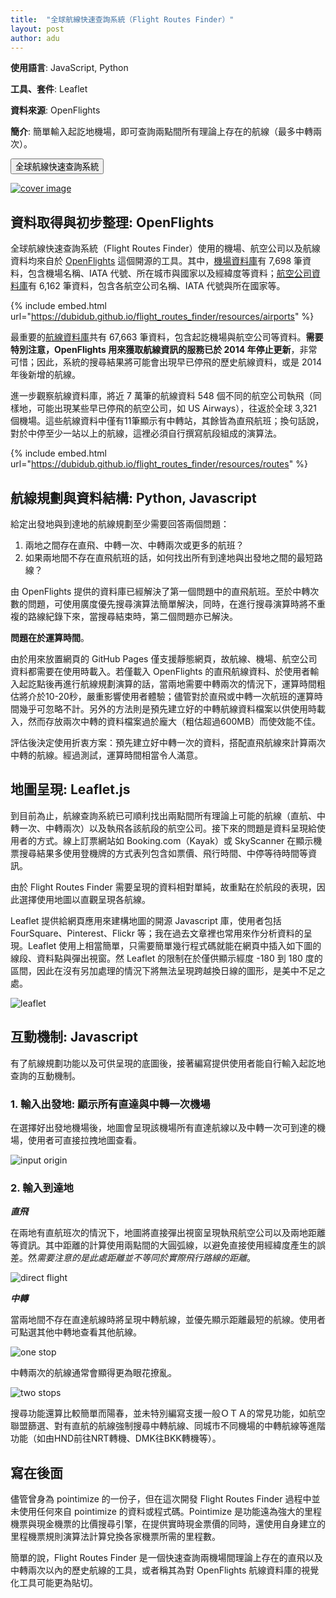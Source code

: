 ```yaml
---
title:  "全球航線快速查詢系統（Flight Routes Finder）"
layout: post
author: adu
---
```


**使用語言**: JavaScript, Python

**工具、套件**: Leaflet

**資料來源**: OpenFlights

**簡介**:
簡單輸入起訖地機場，即可查詢兩點間所有理論上存在的航線（最多中轉兩次）。

<form action="https://dubidub.github.io/flight_routes_finder" method="get" target="_blank"><button type="submit">全球航線快速查詢系統</button></form>

[![cover image](/flight_routes_finder/resources/twostops.png)](/flight_routes_finder)



## 資料取得與初步整理: OpenFlights

全球航線快速查詢系統（Flight Routes Finder）使用的機場、航空公司以及航線資料均來自於 [OpenFlights](https://openflights.org/data.html) 這個開源的工具。其中，[機場資料庫](https://raw.githubusercontent.com/jpatokal/openflights/master/data/airports.dat)有 7,698 筆資料，包含機場名稱、IATA 代號、所在城市與國家以及經緯度等資料；[航空公司資料庫](https://raw.githubusercontent.com/jpatokal/openflights/master/data/airlines.dat)有 6,162 筆資料，包含各航空公司名稱、IATA 代號與所在國家等。

{% include embed.html url="https://dubidub.github.io/flight_routes_finder/resources/airports" %}

最重要的[航線資料庫](https://raw.githubusercontent.com/jpatokal/openflights/master/data/routes.dat)共有 67,663 筆資料，包含起訖機場與航空公司等資料。**需要特別注意，OpenFlights 用來獲取航線資訊的服務已於 2014 年停止更新**，非常可惜；因此，系統的搜尋結果將可能會出現早已停飛的歷史航線資料，或是 2014 年後新增的航線。

進一步觀察航線資料庫，將近 7 萬筆的航線資料 548 個不同的航空公司執飛（同樣地，可能出現某些早已停飛的航空公司，如 US Airways），往返於全球 3,321 個機場。這些航線資料中僅有11筆顯示有中轉站，其餘皆為直飛航班；換句話說，對於中停至少一站以上的航線，這裡必須自行撰寫航段組成的演算法。

{% include embed.html url="https://dubidub.github.io/flight_routes_finder/resources/routes" %}


## 航線規劃與資料結構: Python, Javascript

給定出發地與到達地的航線規劃至少需要回答兩個問題：

1.	兩地之間存在直飛、中轉一次、中轉兩次或更多的航班？
2.	如果兩地間不存在直飛航班的話，如何找出所有到達地與出發地之間的最短路線？

由 OpenFlights 提供的資料庫已經解決了第一個問題中的直飛航班。至於中轉次數的問題，可使用廣度優先搜尋演算法簡單解決，同時，在進行搜尋演算時將不重複的路線紀錄下來，當搜尋結束時，第二個問題亦已解決。

**問題在於運算時間**。

由於用來放置網頁的 GitHub Pages 僅支援靜態網頁，故航線、機場、航空公司資料都需要在使用時載入。若僅載入 OpenFlights 的直飛航線資料、於使用者輸入起訖點後再進行航線規劃演算的話，當兩地需要中轉兩次的情況下，運算時間粗估將介於10-20秒，嚴重影響使用者體驗；儘管對於直飛或中轉一次航班的運算時間幾乎可忽略不計。另外的方法則是預先建立好的中轉航線資料檔案以供使用時載入，然而存放兩次中轉的資料檔案過於龐大（粗估超過600MB）而使效能不佳。

評估後決定使用折衷方案：預先建立好中轉一次的資料，搭配直飛航線來計算兩次中轉的航線。經過測試，運算時間相當令人滿意。


## 地圖呈現: Leaflet.js

到目前為止，航線查詢系統已可順利找出兩點間所有理論上可能的航線（直航、中轉一次、中轉兩次）以及執飛各該航段的航空公司。接下來的問題是資料呈現給使用者的方式。線上訂票網站如 Booking.com（Kayak）或 SkyScanner 在顯示機票搜尋結果多使用登機牌的方式表列包含如票價、飛行時間、中停等待時間等資訊。

由於 Flight Routes Finder 需要呈現的資料相對單純，故重點在於航段的表現，因此選擇使用地圖以直觀呈現各航線。

Leaflet 提供給網頁應用來建構地圖的開源 Javascript 庫，使用者包括 FourSquare、Pinterest、Flickr 等；我在過去文章裡也常用來作分析資料的呈現。Leaflet 使用上相當簡單，只需要簡單幾行程式碼就能在網頁中插入如下圖的線段、資料點與彈出視窗。然 Leaflet 的限制在於僅供顯示經度 -180 到 180 度的區間，因此在沒有另加處理的情況下將無法呈現跨越換日線的圖形，是美中不足之處。

![leaflet](/flight_routes_finder/resources/leaflet.png)


## 互動機制: Javascript

有了航線規劃功能以及可供呈現的底圖後，接著編寫提供使用者能自行輸入起訖地查詢的互動機制。

### 1. 輸入出發地: 顯示所有直達與中轉一次機場

在選擇好出發地機場後，地圖會呈現該機場所有直達航線以及中轉一次可到達的機場，使用者可直接拉拽地圖查看。

![input origin](/flight_routes_finder/resources/inputorigin.png)

### 2. 輸入到達地

***直飛***

在兩地有直航班次的情況下，地圖將直接彈出視窗呈現執飛航空公司以及兩地距離等資訊。其中距離的計算使用兩點間的大圓弧線，以避免直接使用經緯度產生的誤差。然*需要注意的是此處距離並不等同於實際飛行路線的距離*。

![direct flight](/flight_routes_finder/resources/direct.png)

***中轉***

當兩地間不存在直達航線時將呈現中轉航線，並優先顯示距離最短的航線。使用者可點選其他中轉地查看其他航線。

![one stop](/flight_routes_finder/resources/onestop.png)

中轉兩次的航線通常會顯得更為眼花撩亂。

![two stops](/flight_routes_finder/resources/twostops.png)

搜尋功能還算比較簡單而陽春，並未特別編寫支援一般ＯＴＡ的常見功能，如航空聯盟篩選、對有直航的航線強制搜尋中轉航線、同城市不同機場的中轉航線等進階功能（如由HND前往NRT轉機、DMK往BKK轉機等）。


## 寫在後面

儘管曾身為 pointimize 的一份子，但在這次開發 Flight Routes Finder 過程中並未使用任何來自 pointimize 的資料或程式碼。Pointimize 是功能遠為強大的里程機票與現金機票的比價搜尋引擎，在提供實時現金票價的同時，還使用自身建立的里程機票規則演算法計算兌換各家機票所需的里程數。

簡單的說，Flight Routes Finder 是一個快速查詢兩機場間理論上存在的直飛以及中轉兩次以內的歷史航線的工具，或者稱其為對 OpenFlights 航線資料庫的視覺化工具可能更為貼切。
